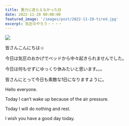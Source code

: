 ```yaml
---
title: 重力に逆らえなかった日
date: 2022-11-20 00:00:00
featured_image: '/images/post/2022-11-20-tired.jpg'
excerpt: 気圧のやろう・・・・
---
```


![](https://yutarochan.github.io/yurumina/images/post/2022-11-20-tired.jpg)

皆さんこんにちは☺︎

今日は気圧のおかげでベッドから中々起きられませんでした。

今日は何もせずにゆっくり休みたいと思います。。。

皆さんにとって今日も素敵な1日になりますように。

Hello everyone.

Today I can’t wake up because of the air pressure.

Today I will do nothing and rest.

I wish you have a good day today.
